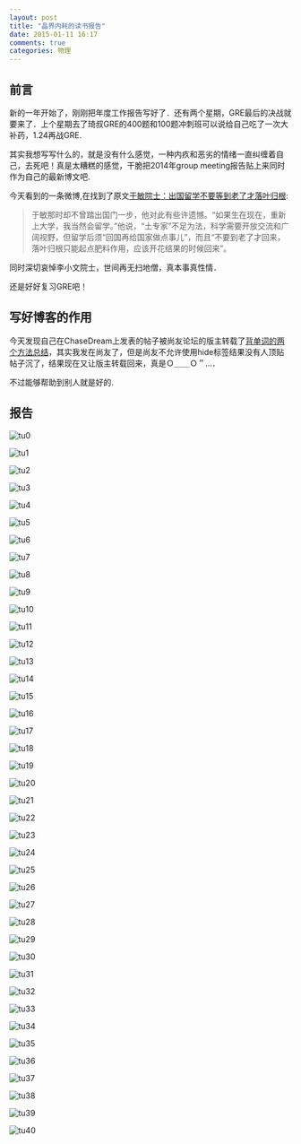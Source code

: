 ```yaml
---
layout: post
title: "晶界内耗的读书报告"
date: 2015-01-11 16:17
comments: true
categories: 物理
---
```


## 前言

新的一年开始了，刚刚把年度工作报告写好了．还有两个星期，GRE最后的决战就要来了．上个星期去了琦叔GRE的400题和100题冲刺班可以说给自己吃了一次大补药，1.24再战GRE.

其实我想写写什么的，就是没有什么感觉，一种内疚和恶劣的情绪一直纠缠着自己，去死吧！真是太糟糕的感觉，干脆把2014年group meeting报告贴上来同时作为自己的最新博文吧.

今天看到的一条微博,在找到了原文[于敏院士：出国留学不要等到老了才落叶归根](http://news.qq.com/a/20150111/013503.htm):

>于敏那时却不曾踏出国门一步，他对此有些许遗憾。“如果生在现在，重新上大学，我当然会留学。”他说，“土专家”不足为法，科学需要开放交流和广阔视野，但留学后须“回国再给国家做点事儿”，而且“不要到老了才回来，落叶归根只能起点肥料作用，应该开花结果的时候回来”。


同时深切哀悼李小文院士，世间再无扫地僧，真本事真性情．

还是好好复习GRE吧！

## 写好博客的作用

今天发现自己在ChaseDream上发表的帖子被尚友论坛的版主转载了[背单词的两个方法总结](http://www.sharewithu.com/thread-738732-1-1.html)，其实我发在尚友了，但是尚友不允许使用hide标签结果没有人顶贴帖子沉了，结果现在又让版主转载回来，真是Ｏ＿＿Ｏ＂…．

不过能够帮助到别人就是好的.



<!--more-->

## 报告

![tu0](/images/interficition/file-0.png)

![tu1](/images/interficition/file-1.png)

![tu2](/images/interficition/file-2.png)

![tu3](/images/interficition/file-3.png)

![tu4](/images/interficition/file-4.png)

![tu5](/images/interficition/file-5.png)

![tu6](/images/interficition/file-6.png)

![tu7](/images/interficition/file-7.png)

![tu8](/images/interficition/file-8.png)

![tu9](/images/interficition/file-9.png)

![tu10](/images/interficition/file-10.png)

![tu11](/images/interficition/file-11.png)

![tu12](/images/interficition/file-12.png)

![tu13](/images/interficition/file-13.png)

![tu14](/images/interficition/file-14.png)

![tu15](/images/interficition/file-15.png)

![tu16](/images/interficition/file-16.png)

![tu17](/images/interficition/file-17.png)

![tu18](/images/interficition/file-18.png)

![tu19](/images/interficition/file-19.png)

![tu20](/images/interficition/file-20.png)

![tu21](/images/interficition/file-21.png)

![tu22](/images/interficition/file-22.png)

![tu23](/images/interficition/file-23.png)

![tu24](/images/interficition/file-24.png)

![tu25](/images/interficition/file-25.png)

![tu26](/images/interficition/file-26.png)

![tu27](/images/interficition/file-27.png)

![tu28](/images/interficition/file-28.png)

![tu29](/images/interficition/file-29.png)

![tu30](/images/interficition/file-30.png)

![tu31](/images/interficition/file-31.png)

![tu32](/images/interficition/file-32.png)

![tu33](/images/interficition/file-33.png)

![tu34](/images/interficition/file-34.png)

![tu35](/images/interficition/file-35.png)

![tu36](/images/interficition/file-36.png)

![tu37](/images/interficition/file-37.png)

![tu38](/images/interficition/file-38.png)

![tu39](/images/interficition/file-39.png)

![tu40](/images/interficition/file-40.png)
